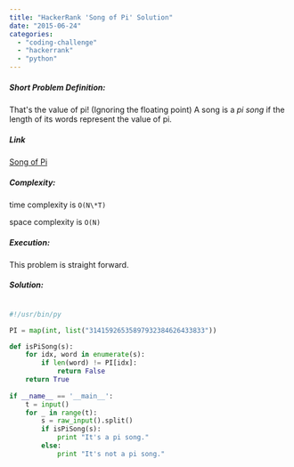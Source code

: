 ```yaml
---
title: "HackerRank 'Song of Pi' Solution"
date: "2015-06-24"
categories: 
  - "coding-challenge"
  - "hackerrank"
  - "python"
---
```


##### Short Problem Definition:

That's the value of pi! (Ignoring the floating point) A song is a _pi song_ if the length of its words represent the value of pi.

##### Link

[Song of Pi](https://www.hackerrank.com/challenges/song-of-pi)

##### Complexity:

time complexity is `O(N\*T)`

space complexity is `O(N)`

##### Execution:

 

This problem is straight forward.

##### Solution:

```python

#!/usr/bin/py

PI = map(int, list("31415926535897932384626433833"))

def isPiSong(s):
    for idx, word in enumerate(s):
        if len(word) != PI[idx]:
            return False    
    return True
    
if __name__ == '__main__':
    t = input()
    for _ in range(t):
    	s = raw_input().split()
        if isPiSong(s):
            print "It's a pi song."
        else:
            print "It's not a pi song."
```
